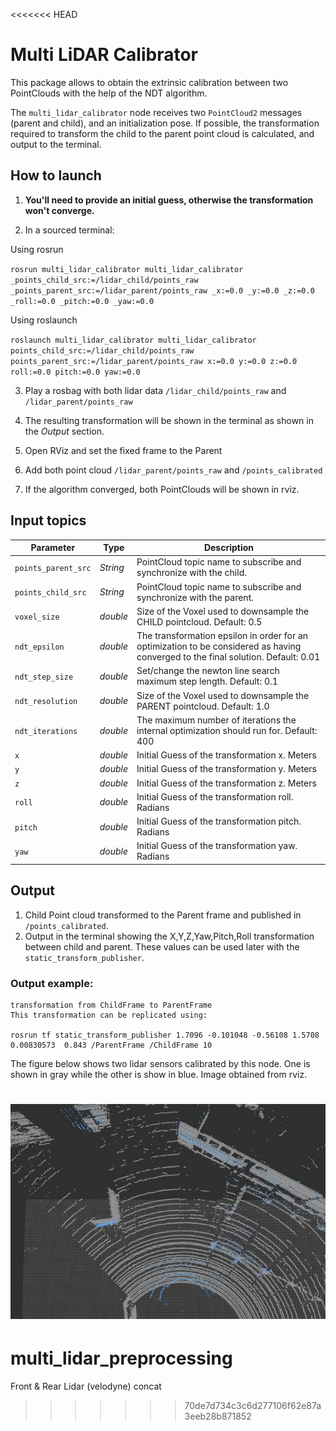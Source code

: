 <<<<<<< HEAD
# Multi LiDAR Calibrator

This package allows to obtain the extrinsic calibration between two PointClouds with the help of the NDT algorithm.

The `multi_lidar_calibrator` node receives two `PointCloud2` messages (parent and child), and an initialization pose.
If possible, the transformation required to transform the child to the parent point cloud is calculated, and output to the terminal.

## How to launch

1. **You'll need to provide an initial guess, otherwise the transformation won't converge.**

2. In a sourced terminal:

Using rosrun

`rosrun multi_lidar_calibrator multi_lidar_calibrator _points_child_src:=/lidar_child/points_raw _points_parent_src:=/lidar_parent/points_raw _x:=0.0 _y:=0.0 _z:=0.0 _roll:=0.0 _pitch:=0.0 _yaw:=0.0`

Using roslaunch

`roslaunch multi_lidar_calibrator multi_lidar_calibrator points_child_src:=/lidar_child/points_raw points_parent_src:=/lidar_parent/points_raw x:=0.0 y:=0.0 z:=0.0 roll:=0.0 pitch:=0.0 yaw:=0.0`

3. Play a rosbag with both lidar data `/lidar_child/points_raw` and `/lidar_parent/points_raw`

4. The resulting transformation will be shown in the terminal as shown in the *Output* section.

5. Open RViz and set the fixed frame to the Parent

6. Add both point cloud `/lidar_parent/points_raw` and `/points_calibrated`

7. If the algorithm converged, both PointClouds will be shown in rviz.

## Input topics

|Parameter| Type| Description|
----------|-----|--------
|`points_parent_src`|*String* |PointCloud topic name to subscribe and synchronize with the child.|
|`points_child_src`|*String*|PointCloud topic name to subscribe and synchronize with the parent.|
|`voxel_size`|*double*|Size of the Voxel used to downsample the CHILD pointcloud. Default: 0.5|
|`ndt_epsilon`|*double*|The transformation epsilon in order for an optimization to be considered as having converged to the final solution. Default: 0.01|
|`ndt_step_size`|*double*|Set/change the newton line search maximum step length. Default: 0.1|
|`ndt_resolution`|*double*|Size of the Voxel used to downsample the PARENT pointcloud. Default: 1.0|
|`ndt_iterations`|*double*|The maximum number of iterations the internal optimization should run for. Default: 400|
|`x`|*double*|Initial Guess of the transformation x. Meters|
|`y`|*double*|Initial Guess of the transformation y. Meters|
|`z`|*double*|Initial Guess of the transformation z. Meters|
|`roll`|*double*|Initial Guess of the transformation roll. Radians|
|`pitch`|*double*|Initial Guess of the transformation pitch. Radians|
|`yaw`|*double*|Initial Guess of the transformation yaw. Radians|

## Output

1. Child Point cloud transformed to the Parent frame and published in `/points_calibrated`. 
1. Output in the terminal showing the X,Y,Z,Yaw,Pitch,Roll transformation between child and parent. These values can be used later with the `static_transform_publisher`.


### Output example:

```
transformation from ChildFrame to ParentFrame
This transformation can be replicated using:

rosrun tf static_transform_publisher 1.7096 -0.101048 -0.56108 1.5708 0.00830573  0.843 /ParentFrame /ChildFrame 10
```
The figure below shows two lidar sensors calibrated by this node.
One is shown in gray while the other is show in blue.
Image obtained from rviz.

![Calibration Result](doc/calibration_result.jpg)
=======
# multi_lidar_preprocessing
Front &amp; Rear Lidar (velodyne) concat 
>>>>>>> 70de7d734c3c6d277106f62e87a3eeb28b871852
